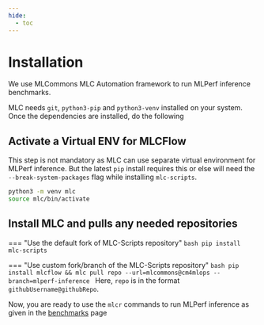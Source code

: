 ```yaml
---
hide:
  - toc
---
```


# Installation
We use MLCommons MLC Automation framework to run MLPerf inference benchmarks.

MLC needs `git`, `python3-pip` and `python3-venv` installed on your system. Once the dependencies are installed, do the following

## Activate a Virtual ENV for MLCFlow
This step is not mandatory as MLC can use separate virtual environment for MLPerf inference. But the latest `pip` install requires this or else will need the `--break-system-packages` flag while installing `mlc-scripts`.

```bash
python3 -m venv mlc
source mlc/bin/activate
```

## Install MLC and pulls any needed repositories
=== "Use the default fork of MLC-Scripts repository"
    ```bash
     pip install mlc-scripts
    ```

=== "Use custom fork/branch of the MLC-Scripts repository"
    ```bash
     pip install mlcflow && mlc pull repo --url=mlcommons@cm4mlops --branch=mlperf-inference
    ```
    Here, `repo` is in the format `githubUsername@githubRepo`.

Now, you are ready to use the `mlcr` commands to run MLPerf inference as given in the [benchmarks](../index.md) page
